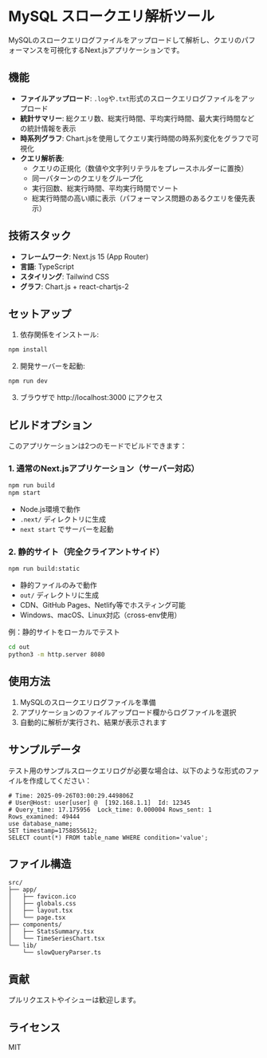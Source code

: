 # MySQL スロークエリ解析ツール

MySQLのスロークエリログファイルをアップロードして解析し、クエリのパフォーマンスを可視化するNext.jsアプリケーションです。

## 機能

- **ファイルアップロード**: `.log`や`.txt`形式のスロークエリログファイルをアップロード
- **統計サマリー**: 総クエリ数、総実行時間、平均実行時間、最大実行時間などの統計情報を表示
- **時系列グラフ**: Chart.jsを使用してクエリ実行時間の時系列変化をグラフで可視化
- **クエリ解析表**:
  - クエリの正規化（数値や文字列リテラルをプレースホルダーに置換）
  - 同一パターンのクエリをグループ化
  - 実行回数、総実行時間、平均実行時間でソート
  - 総実行時間の高い順に表示（パフォーマンス問題のあるクエリを優先表示）

## 技術スタック

- **フレームワーク**: Next.js 15 (App Router)
- **言語**: TypeScript
- **スタイリング**: Tailwind CSS
- **グラフ**: Chart.js + react-chartjs-2

## セットアップ

1. 依存関係をインストール:
```bash
npm install
```

2. 開発サーバーを起動:
```bash
npm run dev
```

3. ブラウザで http://localhost:3000 にアクセス

## ビルドオプション

このアプリケーションは2つのモードでビルドできます：

### 1. 通常のNext.jsアプリケーション（サーバー対応）
```bash
npm run build
npm start
```
- Node.js環境で動作
- `.next/` ディレクトリに生成
- `next start` でサーバーを起動

### 2. 静的サイト（完全クライアントサイド）
```bash
npm run build:static
```
- 静的ファイルのみで動作
- `out/` ディレクトリに生成
- CDN、GitHub Pages、Netlify等でホスティング可能
- Windows、macOS、Linux対応（cross-env使用）

例：静的サイトをローカルでテスト
```bash
cd out
python3 -m http.server 8080
```

## 使用方法

1. MySQLのスロークエリログファイルを準備
2. アプリケーションのファイルアップロード欄からログファイルを選択
3. 自動的に解析が実行され、結果が表示されます

## サンプルデータ

テスト用のサンプルスロークエリログが必要な場合は、以下のような形式のファイルを作成してください：

```
# Time: 2025-09-26T03:00:29.449806Z
# User@Host: user[user] @  [192.168.1.1]  Id: 12345
# Query_time: 17.175956  Lock_time: 0.000004 Rows_sent: 1  Rows_examined: 49444
use database_name;
SET timestamp=1758855612;
SELECT count(*) FROM table_name WHERE condition='value';
```

## ファイル構造

```
src/
├── app/
│   ├── favicon.ico
│   ├── globals.css
│   ├── layout.tsx
│   └── page.tsx
├── components/
│   ├── StatsSummary.tsx
│   └── TimeSeriesChart.tsx
└── lib/
    └── slowQueryParser.ts
```

## 貢献

プルリクエストやイシューは歓迎します。

## ライセンス

MIT

